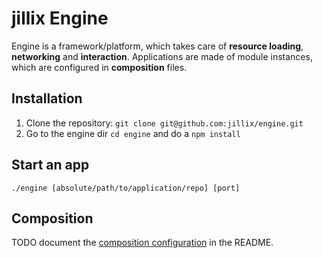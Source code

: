 # jillix Engine

Engine is a framework/platform, which takes care of **resource loading**, **networking** and **interaction**.
Applications are made of module instances, which are configured in **composition** files.

## Installation
1. Clone the repository: `git clone git@github.com:jillix/engine.git`
2. Go to the engine dir `cd engine` and do a `npm install`

## Start an app
`./engine [absolute/path/to/application/repo] [port]`

## Composition
TODO document the [composition configuration](https://docs.google.com/a/ottiker.com/drawings/d/1JL4PaJjawA0h593ea5oOEs8WlC8HSs1GZnZrvXF0GWw/edit) in the README.
